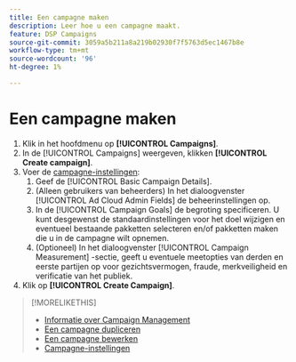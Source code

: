 ```yaml
---
title: Een campagne maken
description: Leer hoe u een campagne maakt.
feature: DSP Campaigns
source-git-commit: 3059a5b211a8a219b02930f7f5763d5ec1467b8e
workflow-type: tm+mt
source-wordcount: '96'
ht-degree: 1%

---
```


# Een campagne maken

1. Klik in het hoofdmenu op **[!UICONTROL Campaigns]**.
1. In de [!UICONTROL Campaigns] weergeven, klikken **[!UICONTROL Create campaign]**.
1. Voer de [campagne-instellingen](campaign-settings.md):
   1. Geef de [!UICONTROL Basic Campaign Details].
   1. (Alleen gebruikers van beheerders) In het dialoogvenster [!UICONTROL Ad Cloud Admin Fields] de beheerinstellingen op.
   1. In de [!UICONTROL Campaign Goals] de begroting specificeren. U kunt desgewenst de standaardinstellingen voor het doel wijzigen en eventueel bestaande pakketten selecteren en/of pakketten maken die u in de campagne wilt opnemen.
   1. (Optioneel) In het dialoogvenster [!UICONTROL Campaign Measurement] -sectie, geeft u eventuele meetopties van derden en eerste partijen op voor gezichtsvermogen, fraude, merkveiligheid en verificatie van het publiek.
1. Klik op **[!UICONTROL Create Campaign]**.

>[!MORELIKETHIS]
>
>* [Informatie over Campaign Management](campaign-about.md)
>* [Een campagne dupliceren](campaign-duplicate.md)
>* [Een campagne bewerken](campaign-edit.md)
>* [Campagne-instellingen](campaign-settings.md)

